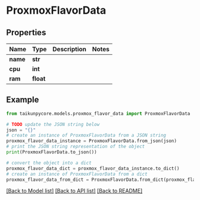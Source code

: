 # ProxmoxFlavorData


## Properties

Name | Type | Description | Notes
------------ | ------------- | ------------- | -------------
**name** | **str** |  | 
**cpu** | **int** |  | 
**ram** | **float** |  | 

## Example

```python
from taikunpycore.models.proxmox_flavor_data import ProxmoxFlavorData

# TODO update the JSON string below
json = "{}"
# create an instance of ProxmoxFlavorData from a JSON string
proxmox_flavor_data_instance = ProxmoxFlavorData.from_json(json)
# print the JSON string representation of the object
print(ProxmoxFlavorData.to_json())

# convert the object into a dict
proxmox_flavor_data_dict = proxmox_flavor_data_instance.to_dict()
# create an instance of ProxmoxFlavorData from a dict
proxmox_flavor_data_from_dict = ProxmoxFlavorData.from_dict(proxmox_flavor_data_dict)
```
[[Back to Model list]](../README.md#documentation-for-models) [[Back to API list]](../README.md#documentation-for-api-endpoints) [[Back to README]](../README.md)


